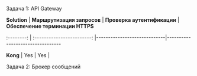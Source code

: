 
Задача 1: API Gateway

**Solution** | **Маршрутизация запросов** | **Проверка аутентификации** | **Обеспечение терминации HTTPS**

  :--------: | :------------------------: |-----------------------------|---------------------------------

**Kong**     | Yes                        | Yes                         | 



Задача 2: Брокер сообщений



